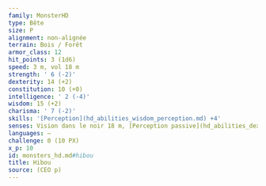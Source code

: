 ```yaml
---
family: MonsterHD
type: Bête
size: P
alignment: non-alignée
terrain: Bois / Forêt
armor_class: 12
hit_points: 3 (1d6)
speed: 3 m, vol 18 m
strength: ' 6 (-2)'
dexterity: 14 (+2)
constitution: 10 (+0)
intelligence: ' 2 (-4)'
wisdom: 15 (+2)
charisma: ' 7 (-2)'
skills: '[Perception](hd_abilities_wisdom_perception.md) +4'
senses: Vision dans le noir 18 m, [Perception passive](hd_abilities_dexterity_perception_passive.md) 14
languages: —
challenge: 0 (10 PX)
x_p: 10
id: monsters_hd.md#hibou
title: Hibou
source: (CEO p)
---
```



